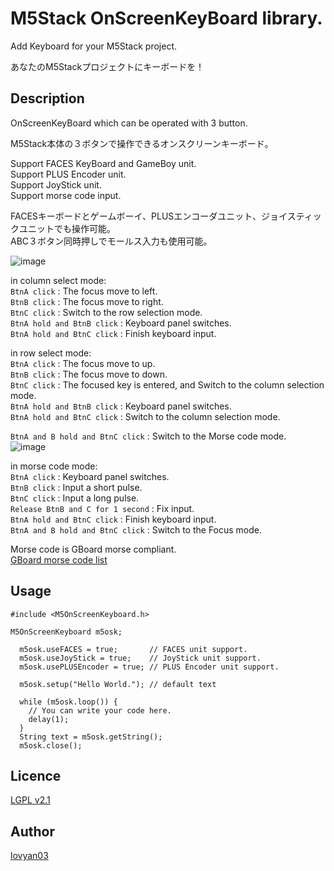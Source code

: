 M5Stack OnScreenKeyBoard library.
===

Add Keyboard for your M5Stack project.

あなたのM5Stackプロジェクトにキーボードを！

## Description

OnScreenKeyBoard which can be operated with 3 button.  

M5Stack本体の３ボタンで操作できるオンスクリーンキーボード。  

Support FACES KeyBoard and GameBoy unit.  
Support PLUS Encoder unit.  
Support JoyStick unit.  
Support morse code input.  

FACESキーボードとゲームボーイ、PLUSエンコーダユニット、ジョイスティックユニットでも操作可能。  
ABC３ボタン同時押しでモールス入力も使用可能。  

![image](https://user-images.githubusercontent.com/42724151/50738003-86b17980-1212-11e9-9cbf-319bbd885cd9.png)
  
in column select mode:  
 `BtnA click` : The focus move to left.  
 `BtnB click` : The focus move to right.  
 `BtnC click` : Switch to the row selection mode.  
 `BtnA hold and BtnB click` : Keyboard panel switches.  
 `BtnA hold and BtnC click` : Finish keyboard input.  
  
  
in row select mode:  
 `BtnA click` : The focus move to up.  
 `BtnB click` : The focus move to down.  
 `BtnC click` : The focused key is entered, and Switch to the column selection mode.  
 `BtnA hold and BtnB click` : Keyboard panel switches.  
 `BtnA hold and BtnC click` : Switch to the column selection mode.  
  
 `BtnA and B hold and BtnC click` : Switch to the Morse code mode.  
![image](https://user-images.githubusercontent.com/42724151/50976020-47e13380-1532-11e9-96dd-d98f09d665f4.png)

in morse code mode:  
 `BtnA click` : Keyboard panel switches.  
 `BtnB click` : Input a short pulse.   
 `BtnC click` : Input a long pulse.  
 `Release BtnB and C for 1 second` : Fix input.  
 `BtnA hold and BtnC click` : Finish keyboard input.  
 `BtnA and B hold and BtnC click` : Switch to the Focus mode.  


 Morse code is GBoard morse compliant.  
[GBoard morse code list](https://gist.github.com/natevw/0fce6b56c606632f8ee780b5d493f94e)

## Usage

```
#include <M5OnScreenKeyboard.h>

M5OnScreenKeyboard m5osk;

  m5osk.useFACES = true;       // FACES unit support.
  m5osk.useJoyStick = true;    // JoyStick unit support.
  m5osk.usePLUSEncoder = true; // PLUS Encoder unit support.

  m5osk.setup("Hello World."); // default text

  while (m5osk.loop()) {
    // You can write your code here.
    delay(1);
  }
  String text = m5osk.getString();
  m5osk.close();
```

## Licence

[LGPL v2.1](https://github.com/lovyan03/M5OnScreenKeyBoard/blob/master/LICENSE)  

## Author

[lovyan03](https://twitter.com/lovyan03)  
